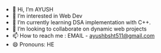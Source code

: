 - 👋 Hi, I’m AYUSH
- 👀 I’m interested in Web Dev
- 🌱 I’m currently learning DSA implementation with C++.
- 💞️ I’m looking to collaborate on dynamic web projects
- 📫 How to reach me : EMAIL - ayushbsht511@gmail.com
- 😄 Pronouns: HE
<!---
notAYUSH-511/notAYUSH-511 is a ✨ special ✨ repository because its `README.md` (this file) appears on your GitHub profile.
You can click the Preview link to take a look at your changes.
--->
